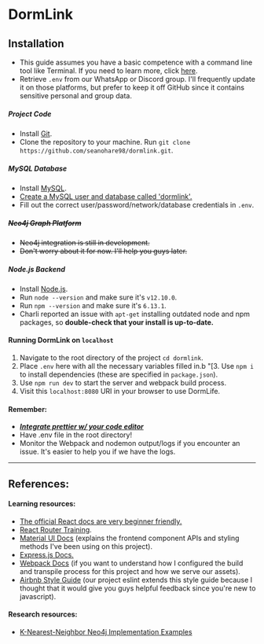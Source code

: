 # DormLink

## Installation

- This guide assumes you have a basic competence with a command line tool like Terminal. If you need to learn more, click [here](https://www.davidbaumgold.com/tutorials/command-line/).
- Retrieve `.env` from our WhatsApp or Discord group. I'll frequently update it on those platforms, but prefer to keep it off GitHub since it contains sensitive personal and group data.

##### Project Code

- Install [Git](https://git-scm.com/book/en/v2/Getting-Started-Installing-Git).
- Clone the repository to your machine. Run `git clone https://github.com/seanohare98/dormlink.git`.

##### MySQL Database

- Install [MySQL](https://www.mysql.com/downloads/).
- [Create a MySQL user and database called 'dormlink'.](https://dev.mysql.com/doc/mysql-getting-started/en/)
- Fill out the correct user/password/network/database credentials in `.env`.

##### ~~Neo4j Graph Platform~~

- ~~Neo4j integration is still in development.~~
- ~~Don't worry about it for now. I'll help you guys later.~~

##### Node.js Backend

- Install [Node.js](https://nodejs.org/en/download/).
- Run `node --version` and make sure it's `v12.10.0`.
- Run `npm --version` and make sure it's `6.13.1`.
- Charli reported an issue with `apt-get` installing outdated node and npm packages, so **double-check that your install is up-to-date.**

#### Running DormLink on `localhost`

1. Navigate to the root directory of the project `cd dormlink`.
2. Place `.env` here with all the necessary variables filled in.b
   "[3. Use `npm i` to install dependencies (these are specified in `package.json`).
3. Use `npm run dev` to start the server and webpack build process.
4. Visit this `localhost:8080` URI in your browser to use DormLife.

#### Remember:

- [**_Integrate prettier w/ your code editor_**](https://prettier.io/docs/en/editors.html)
- Have .env file in the root directory!
- Monitor the Webpack and nodemon output/logs if you encounter an issue. It's easier to help you if we have the logs.

---

## References:

#### Learning resources:

- [The official React docs are very beginner friendly.](https://reactjs.org/docs/getting-started.html)
- [React Router Training](https://reacttraining.com/react-router/web/guides/quick-start).
- [Material UI Docs](https://material-ui.com/) (explains the frontend component APIs and styling methods I've been using on this project).
- [Express.js Docs.](https://expressjs.com/en/starter/installing.html)
- [Webpack Docs](https://webpack.js.org/concepts/) (if you want to understand how I configured the build and transpile process for this project and how we serve our assets).
- [Airbnb Style Guide](https://github.com/airbnb/javascript) (our project eslint extends this style guide because I thought that it would give you guys helpful feedback since you're new to javascript).

#### Research resources:

- [K-Nearest-Neighbor Neo4j Implementation Examples](https://neo4j.com/docs/graph-algorithms/current/labs-algorithms/approximate-nearest-neighbors/)
